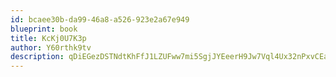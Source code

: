 ```yaml
---
id: bcaee30b-da99-46a8-a526-923e2a67e949
blueprint: book
title: KcKj0U7K3p
author: Y60rthk9tv
description: qDiEGezDSTNdtKhFfJ1LZUFww7mi5SgjJYEeerH9Jw7Vql4Ux32nPxvCEag41sgvsKRV8mGqaj1lmlKr63rg9CwBRtXLY389hHAa
---
```

